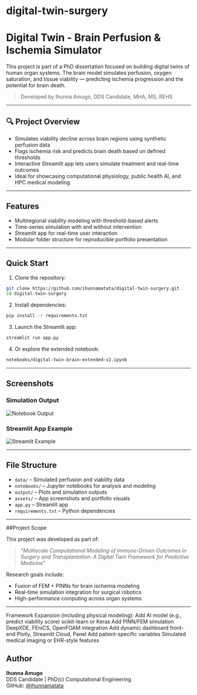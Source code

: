 # digital-twin-surgery
# Digital Twin - Brain Perfusion & Ischemia Simulator

This project is part of a PhD dissertation focused on building digital twins of human organ systems. The brain model simulates perfusion, oxygen saturation, and tissue viability — predicting ischemia progression and the potential for brain death.

> Developed by Ihunna Amugo, DDS Candidate, MHA, MS, REHS

---

## 🔍 Project Overview

- Simulates viability decline across brain regions using synthetic perfusion data
- Flags ischemia risk and predicts brain death based on defined thresholds
- Interactive Streamlit app lets users simulate treatment and real-time outcomes
- Ideal for showcasing computational physiology, public health AI, and HPC medical modeling

---

## Features

-  Multiregional viability modeling with threshold-based alerts
-  Time-series simulation with and without intervention
-  Streamlit app for real-time user interaction
-  Modular folder structure for reproducible portfolio presentation

---

##  Quick Start

1. Clone the repository:
```bash
git clone https://github.com/ihunnamatata/digital-twin-surgery.git
cd digital-twin-surgery
```

2. Install dependencies:
```bash
pip install -r requirements.txt
```

3. Launch the Streamlit app:
```bash
streamlit run app.py
```

4. Or explore the extended notebook:
```bash
notebooks/digital-twin-brain-extended-v2.ipynb
```

---

## Screenshots

### Simulation Output
![Notebook Output](./output/brain_perfusion_summary.png)

### Streamlit App Example
![Streamlit Example](./assets/streamlit_simulation_example.png)

---

## File Structure

- `data/` – Simulated perfusion and viability data
- `notebooks/` – Jupyter notebooks for analysis and modeling
- `output/` – Plots and simulation outputs
- `assets/` – App screenshots and portfolio visuals
- `app.py` – Streamlit app
- `requirements.txt` – Python dependencies

---

##Project Scope

This project was developed as part of:
> *“Multiscale Computational Modeling of Immune-Driven Outcomes in Surgery and Transplantation: A Digital Twin Framework for Predictive Medicine”*

Research goals include:
- Fusion of FEM + PINNs for brain ischemia modeling
- Real-time simulation integration for surgical robotics
- High-performance computing across organ systems

---
Framework Expansion (including physical modeling):
Add AI model (e.g., predict viability score)
scikit-learn or Keras
Add PINN/FEM simulation
DeepXDE, FEniCS, OpenFOAM integration
Add dynamic dashboard front-end
Plotly, Streamlit Cloud, Panel
Add patient-specific variables
Simulated medical imaging or EHR-style features


## Author
**Ihunna Amugo**  
DDS Candidate | PhD(c) Computational Engineering  
GitHub: [@ihunnamatata](https://github.com/ihunnamatata)
